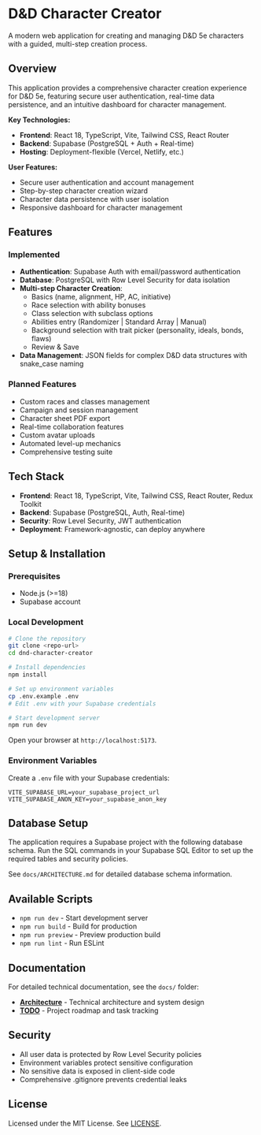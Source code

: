 # D&D Character Creator

A modern web application for creating and managing D&D 5e characters with a guided, multi-step creation process.

## Overview

This application provides a comprehensive character creation experience for D&D 5e, featuring secure user authentication, real-time data persistence, and an intuitive dashboard for character management.

**Key Technologies:**
* **Frontend**: React 18, TypeScript, Vite, Tailwind CSS, React Router
* **Backend**: Supabase (PostgreSQL + Auth + Real-time)
* **Hosting**: Deployment-flexible (Vercel, Netlify, etc.)

**User Features:**
* Secure user authentication and account management
* Step-by-step character creation wizard
* Character data persistence with user isolation
* Responsive dashboard for character management

## Features

### Implemented

* **Authentication**: Supabase Auth with email/password authentication
* **Database**: PostgreSQL with Row Level Security for data isolation
* **Multi-step Character Creation**:
  * Basics (name, alignment, HP, AC, initiative)
  * Race selection with ability bonuses
  * Class selection with subclass options
  * Abilities entry (Randomizer | Standard Array | Manual)
  * Background selection with trait picker (personality, ideals, bonds, flaws)
  * Review & Save
* **Data Management**: JSON fields for complex D&D data structures with snake_case naming

### Planned Features

* Custom races and classes management
* Campaign and session management
* Character sheet PDF export
* Real-time collaboration features
* Custom avatar uploads
* Automated level-up mechanics
* Comprehensive testing suite

## Tech Stack

* **Frontend**: React 18, TypeScript, Vite, Tailwind CSS, React Router, Redux Toolkit
* **Backend**: Supabase (PostgreSQL, Auth, Real-time)
* **Security**: Row Level Security, JWT authentication
* **Deployment**: Framework-agnostic, can deploy anywhere

## Setup & Installation

### Prerequisites

* Node.js (>=18)
* Supabase account

### Local Development

```bash
# Clone the repository
git clone <repo-url>
cd dnd-character-creator

# Install dependencies
npm install

# Set up environment variables
cp .env.example .env
# Edit .env with your Supabase credentials

# Start development server
npm run dev
```

Open your browser at `http://localhost:5173`.

### Environment Variables

Create a `.env` file with your Supabase credentials:

```env
VITE_SUPABASE_URL=your_supabase_project_url
VITE_SUPABASE_ANON_KEY=your_supabase_anon_key
```

## Database Setup

The application requires a Supabase project with the following database schema. Run the SQL commands in your Supabase SQL Editor to set up the required tables and security policies.

See `docs/ARCHITECTURE.md` for detailed database schema information.

## Available Scripts

* `npm run dev` - Start development server
* `npm run build` - Build for production
* `npm run preview` - Preview production build
* `npm run lint` - Run ESLint

## Documentation

For detailed technical documentation, see the `docs/` folder:

* **[Architecture](docs/ARCHITECTURE.md)** - Technical architecture and system design
* **[TODO](docs/TODO.md)** - Project roadmap and task tracking

## Security

* All user data is protected by Row Level Security policies
* Environment variables protect sensitive configuration
* No sensitive data is exposed in client-side code
* Comprehensive .gitignore prevents credential leaks

## License

Licensed under the MIT License. See [LICENSE](LICENSE).